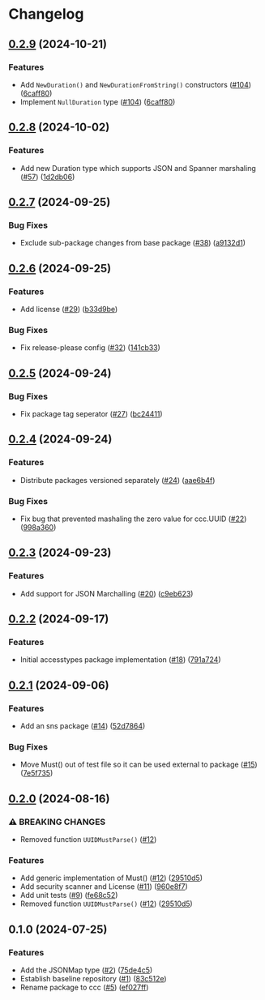 # Changelog

## [0.2.9](https://github.com/cccteam/ccc/compare/v0.2.8...v0.2.9) (2024-10-21)


### Features

* Add `NewDuration()` and `NewDurationFromString()` constructors ([#104](https://github.com/cccteam/ccc/issues/104)) ([6caff80](https://github.com/cccteam/ccc/commit/6caff805e9540d2b72ef40e4c9a15621e96f1f90))
* Implement `NullDuration` type ([#104](https://github.com/cccteam/ccc/issues/104)) ([6caff80](https://github.com/cccteam/ccc/commit/6caff805e9540d2b72ef40e4c9a15621e96f1f90))

## [0.2.8](https://github.com/cccteam/ccc/compare/v0.2.7...v0.2.8) (2024-10-02)


### Features

* Add new Duration type which supports JSON and Spanner marshaling ([#57](https://github.com/cccteam/ccc/issues/57)) ([1d2db06](https://github.com/cccteam/ccc/commit/1d2db06b145d9ac011c4e45a79620d335f982fe6))

## [0.2.7](https://github.com/cccteam/ccc/compare/v0.2.6...v0.2.7) (2024-09-25)


### Bug Fixes

* Exclude sub-package changes from base package ([#38](https://github.com/cccteam/ccc/issues/38)) ([a9132d1](https://github.com/cccteam/ccc/commit/a9132d17f1ddfb94cb5a3504835d8ee628aff235))

## [0.2.6](https://github.com/cccteam/ccc/compare/v0.2.5...v0.2.6) (2024-09-25)


### Features

* Add license ([#29](https://github.com/cccteam/ccc/issues/29)) ([b33d9be](https://github.com/cccteam/ccc/commit/b33d9be39ed471bf2b8cb6cace9f65fbc432c812))


### Bug Fixes

* Fix release-please config ([#32](https://github.com/cccteam/ccc/issues/32)) ([141cb33](https://github.com/cccteam/ccc/commit/141cb33d307e4190063ffe99ead84bdd0ca0298f))

## [0.2.5](https://github.com/cccteam/ccc/compare/v0.2.4...v0.2.5) (2024-09-24)


### Bug Fixes

* Fix package tag seperator ([#27](https://github.com/cccteam/ccc/issues/27)) ([bc24411](https://github.com/cccteam/ccc/commit/bc24411a37cbe90788ed7eb9688d9ff6132e0370))

## [0.2.4](https://github.com/cccteam/ccc/compare/v0.2.3...v0.2.4) (2024-09-24)


### Features

* Distribute packages versioned separately ([#24](https://github.com/cccteam/ccc/issues/24)) ([aae6b4f](https://github.com/cccteam/ccc/commit/aae6b4f646d7b0b8f4926180f5c90099def694ea))


### Bug Fixes

* Fix bug that prevented mashaling the zero value for ccc.UUID ([#22](https://github.com/cccteam/ccc/issues/22)) ([998a360](https://github.com/cccteam/ccc/commit/998a360131bed098858da1f99e1c76ba64fae022))

## [0.2.3](https://github.com/cccteam/ccc/compare/v0.2.2...v0.2.3) (2024-09-23)


### Features

* Add support for JSON Marchalling ([#20](https://github.com/cccteam/ccc/issues/20)) ([c9eb623](https://github.com/cccteam/ccc/commit/c9eb623ee504536e57bdcab2eea23ab6dd9f19dc))

## [0.2.2](https://github.com/cccteam/ccc/compare/v0.2.1...v0.2.2) (2024-09-17)


### Features

* Initial accesstypes package implementation ([#18](https://github.com/cccteam/ccc/issues/18)) ([791a724](https://github.com/cccteam/ccc/commit/791a7246b73492cbf8fb98c8be97be1153d25ea5))

## [0.2.1](https://github.com/cccteam/ccc/compare/v0.2.0...v0.2.1) (2024-09-06)


### Features

* Add an sns package ([#14](https://github.com/cccteam/ccc/issues/14)) ([52d7864](https://github.com/cccteam/ccc/commit/52d7864df014d23200f7262cbbd7b59be4b567a9))


### Bug Fixes

* Move Must() out of test file so it can be used external to package ([#15](https://github.com/cccteam/ccc/issues/15)) ([7e5f735](https://github.com/cccteam/ccc/commit/7e5f7356e35723da813654dc626516a6003f0c18))

## [0.2.0](https://github.com/cccteam/ccc/compare/v0.1.0...v0.2.0) (2024-08-16)


### ⚠ BREAKING CHANGES

* Removed function `UUIDMustParse()` ([#12](https://github.com/cccteam/ccc/issues/12))

### Features

* Add generic implementation of Must() ([#12](https://github.com/cccteam/ccc/issues/12)) ([29510d5](https://github.com/cccteam/ccc/commit/29510d5740d6dcce32ab39222beb0ed31db805f8))
* Add security scanner and License ([#11](https://github.com/cccteam/ccc/issues/11)) ([960e8f7](https://github.com/cccteam/ccc/commit/960e8f71f1ed31d0f3105d075ef8ba0fd20a01b8))
* Add unit tests ([#9](https://github.com/cccteam/ccc/issues/9)) ([fe68c52](https://github.com/cccteam/ccc/commit/fe68c52af4c1c23d25262a640f67e5c165c3c37e))
* Removed function `UUIDMustParse()` ([#12](https://github.com/cccteam/ccc/issues/12)) ([29510d5](https://github.com/cccteam/ccc/commit/29510d5740d6dcce32ab39222beb0ed31db805f8))

## 0.1.0 (2024-07-25)


### Features

* Add the JSONMap type ([#2](https://github.com/cccteam/ccc/issues/2)) ([75de4c5](https://github.com/cccteam/ccc/commit/75de4c548c033bb3532a32296247b2a9990a5f97))
* Establish baseline repository ([#1](https://github.com/cccteam/ccc/issues/1)) ([83c512e](https://github.com/cccteam/ccc/commit/83c512e6d44836ec805990f99836a31bc087d81c))
* Rename package to ccc ([#5](https://github.com/cccteam/ccc/issues/5)) ([ef027ff](https://github.com/cccteam/ccc/commit/ef027ff01b380815db09d2a7faa53d5a7383a67c))
